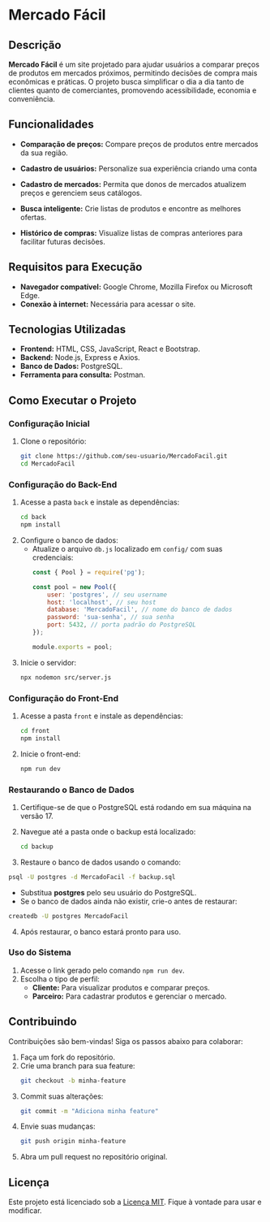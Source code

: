 # Mercado Fácil

## Descrição
**Mercado Fácil** é um site projetado para ajudar usuários a comparar preços de produtos em mercados próximos, permitindo decisões de compra mais econômicas e práticas. O projeto busca simplificar o dia a dia tanto de clientes quanto de comerciantes, promovendo acessibilidade, economia e conveniência.

## Funcionalidades
- **Comparação de preços:** Compare preços de produtos entre mercados da sua região.
- **Cadastro de usuários:** Personalize sua experiência criando uma conta

- **Cadastro de mercados:** Permita que donos de mercados atualizem preços e gerenciem seus catálogos.
- **Busca inteligente:** Crie listas de produtos e encontre as melhores ofertas.
- **Histórico de compras:** Visualize listas de compras anteriores para facilitar futuras decisões.

## Requisitos para Execução
- **Navegador compatível:** Google Chrome, Mozilla Firefox ou Microsoft Edge.
- **Conexão à internet:** Necessária para acessar o site.

## Tecnologias Utilizadas
- **Frontend:** HTML, CSS, JavaScript, React e Bootstrap.
- **Backend:** Node.js, Express e Axios.
- **Banco de Dados:** PostgreSQL.
- **Ferramenta para consulta:** Postman.

## Como Executar o Projeto

### Configuração Inicial
1. Clone o repositório:
   ```bash
   git clone https://github.com/seu-usuario/MercadoFacil.git
   cd MercadoFacil
   ```

### Configuração do Back-End
1. Acesse a pasta `back` e instale as dependências:
   ```bash
   cd back
   npm install
   ```
2. Configure o banco de dados:
   - Atualize o arquivo `db.js` localizado em `config/` com suas credenciais:
     ```javascript
     const { Pool } = require('pg');

     const pool = new Pool({
         user: 'postgres', // seu username
         host: 'localhost', // seu host
         database: 'MercadoFacil', // nome do banco de dados
         password: 'sua-senha', // sua senha
         port: 5432, // porta padrão do PostgreSQL
     });

     module.exports = pool;
     ```
3. Inicie o servidor:
   ```bash
   npx nodemon src/server.js
   ```

### Configuração do Front-End
1. Acesse a pasta `front` e instale as dependências:
   ```bash
   cd front
   npm install
   ```
2. Inicie o front-end:
   ```bash
   npm run dev
   ```
### Restaurando o Banco de Dados

1. Certifique-se de que o PostgreSQL está rodando em sua máquina na versão 17.

2. Navegue até a pasta onde o backup está localizado:
   ```bash
   cd backup
   ````
3. Restaure o banco de dados usando o comando:
````bash
psql -U postgres -d MercadoFacil -f backup.sql
````
- Substitua **postgres** pelo seu usuário do PostgreSQL.
- Se o banco de dados ainda não existir, crie-o antes de restaurar:
````bash
createdb -U postgres MercadoFacil
````
4. Após restaurar, o banco estará pronto para uso.


### Uso do Sistema
1. Acesse o link gerado pelo comando `npm run dev`.
2. Escolha o tipo de perfil:
   - **Cliente:** Para visualizar produtos e comparar preços.
   - **Parceiro:** Para cadastrar produtos e gerenciar o mercado.


## Contribuindo
Contribuições são bem-vindas! Siga os passos abaixo para colaborar:
1. Faça um fork do repositório.
2. Crie uma branch para sua feature:
   ```bash
   git checkout -b minha-feature
   ```
3. Commit suas alterações:
   ```bash
   git commit -m "Adiciona minha feature"
   ```
4. Envie suas mudanças:
   ```bash
   git push origin minha-feature
   ```
5. Abra um pull request no repositório original.

## Licença
Este projeto está licenciado sob a [Licença MIT](LICENSE). Fique à vontade para usar e modificar.
